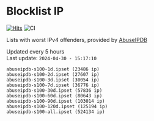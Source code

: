 # Blocklist IP

[![Hits](https://hits.seeyoufarm.com/api/count/incr/badge.svg?url=https%3A%2F%2Fgithub.com%2Fborestad%2Fblocklist-ip%2F&count_bg=%2379C83D&title_bg=%23555555&icon=&icon_color=%23E7E7E7&title=hits&edge_flat=false)](https://hits.seeyoufarm.com)  ![CI](https://img.shields.io/github/workflow/status/borestad/blocklist-ip/CI?style=flat-square)

Lists with worst IPv4 offenders, provided by [AbuseIPDB](https://www.abuseipdb.com/)

<!-- FOOTER-PLACEHOLDER -->
Updated every 5 hours<br>
Last update: `2024-04-30 - 15:17:10`
```
abuseipdb-s100-1d.ipset (23486 ip)
abuseipdb-s100-2d.ipset (27607 ip)
abuseipdb-s100-3d.ipset (30054 ip)
abuseipdb-s100-7d.ipset (36776 ip)
abuseipdb-s100-30d.ipset (57836 ip)
abuseipdb-s100-60d.ipset (80643 ip)
abuseipdb-s100-90d.ipset (103014 ip)
abuseipdb-s100-120d.ipset (125194 ip)
abuseipdb-s100-all.ipset (524134 ip)
```
